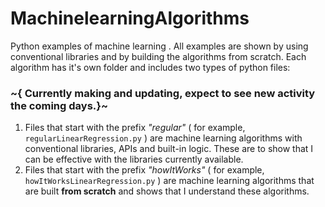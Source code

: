 # MachinelearningAlgorithms
Python examples of machine learning . All examples are shown by using conventional libraries and by building the algorithms from scratch.
Each algorithm has it's own folder and includes two types of python files:

### ~{ Currently making and updating, expect to see new activity the coming days.}~ 

  1. Files that start with the prefix *"regular"* ( for example, `regularLinearRegression.py` ) are machine learning algorithms with conventional libraries, APIs and built-in logic. These are to show that I can be effective with the libraries currently available.
  2. Files that start with the prefix *"howItWorks"* ( for example, `howItWorksLinearRegression.py` ) are machine learning algorithms that are built **from scratch** and shows that I understand these algorithms.
